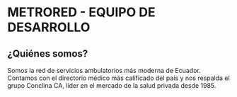 # METRORED - EQUIPO DE DESARROLLO

## ¿Quiénes somos?
Somos la red de servicios ambulatorios más moderna de Ecuador. Contamos con el directorio médico más calificado del país y nos respalda el grupo Conclina CA, líder en el mercado de la salud privada desde 1985.
